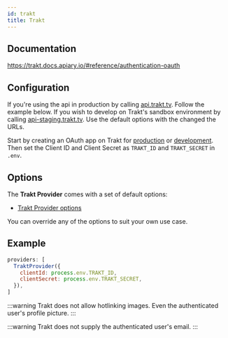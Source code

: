 ```yaml
---
id: trakt
title: Trakt
---
```


## Documentation

https://trakt.docs.apiary.io/#reference/authentication-oauth

## Configuration

If you're using the api in production by calling [api.trakt.tv](https://api.trakt.tv). Follow the example below. If you wish to develop on Trakt's sandbox environment by calling [api-staging.trakt.tv](https://api-staging.trakt.tv). Use the default options with the changed the URLs.

Start by creating an OAuth app on Trakt for [production](https://trakt.tv/oauth/applications/new) or [development](https://staging.trakt.tv/oauth/applications/new). Then set the Client ID and Client Secret as `TRAKT_ID` and `TRAKT_SECRET` in `.env`.

## Options

The **Trakt Provider** comes with a set of default options:

- [Trakt Provider options](https://github.com/nextauthjs/next-auth/blob/main/packages/next-auth/src/providers/trakt.ts)

You can override any of the options to suit your own use case.

## Example

```js
providers: [
  TraktProvider({
    clientId: process.env.TRAKT_ID,
    clientSecret: process.env.TRAKT_SECRET,
  }),
]
```

:::warning
Trakt does not allow hotlinking images. Even the authenticated user's profile picture.
:::

:::warning
Trakt does not supply the authenticated user's email.
:::
